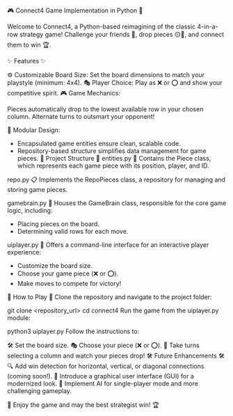 🎮 Connect4 Game Implementation in Python 🎲

Welcome to Connect4, a Python-based reimagining of the classic 4-in-a-row strategy game!
Challenge your friends 👫, drop pieces 🟡🔴, and connect them to win 🏆.

✨ Features ✨

⚙️ Customizable Board Size: Set the board dimensions to match your playstyle (minimum: 4x4).
🎭 Player Choice: Play as ❌ or ⭕ and show your competitive spirit.
🎮 Game Mechanics:

Pieces automatically drop to the lowest available row in your chosen column.
Alternate turns to outsmart your opponent!

🧩 Modular Design:

- Encapsulated game entities ensure clean, scalable code.
- Repository-based structure simplifies data management for game pieces.
📂 Project Structure 📂
entities.py
🧱 Contains the Piece class, which represents each game piece with its position, player, and ID.

repo.py
📋 Implements the RepoPieces class, a repository for managing and storing game pieces.

gamebrain.py
🧠 Houses the GameBrain class, responsible for the core game logic, including:

- Placing pieces on the board.
- Determining valid rows for each move.

uiplayer.py
🎨 Offers a command-line interface for an interactive player experience:

- Customize the board size.
- Choose your game piece (❌ or ⭕).
- Make moves to compete for victory!

🚀 How to Play 🚀
Clone the repository and navigate to the project folder:

git clone <repository_url>
cd connect4
Run the game from the uiplayer.py module:

python3 uiplayer.py
Follow the instructions to:

🛠️ Set the board size.
🎭 Choose your piece (❌ or ⭕).
🎲 Take turns selecting a column and watch your pieces drop!
🛠️ Future Enhancements 🛠️
🔍 Add win detection for horizontal, vertical, or diagonal connections (coming soon!).
🎨 Introduce a graphical user interface (GUI) for a modernized look.
🤖 Implement AI for single-player mode and more challenging gameplay.

🎉 Enjoy the game and may the best strategist win! 🏆
